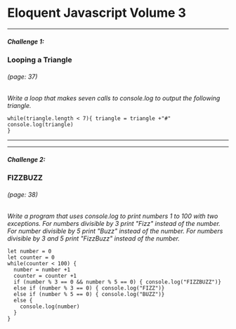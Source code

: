 # Eloquent Javascript Volume 3
___
##### Challenge 1:
### Looping a Triangle
###### *(page: 37)*

*Write a loop that makes seven calls to console.log to output the following triangle.*
```
while(triangle.length < 7){ triangle = triangle +"#"
console.log(triangle)
}
```
---
---

##### Challenge 2:
### FIZZBUZZ
###### *(page: 38)*


*Write a program that uses console.log to print numbers 1 to 100 with two exceptions.*
*For numbers divisible by 3 print "Fizz" instead of the number.*
*For number divisible by 5 print "Buzz" instead of the number.*
*For numbers divisible by 3 and 5 print "FizzBuzz" instead of the number.*
```
let number = 0
let counter = 0
while(counter < 100) {
  number = number +1
  counter = counter +1
  if (number % 3 == 0 && number % 5 == 0) { console.log("FIZZBUZZ")}
  else if (number % 3 == 0) { console.log("FIZZ")}
  else if (number % 5 == 0) { console.log("BUZZ")}
  else {
    console.log(number)
  }
}
```
